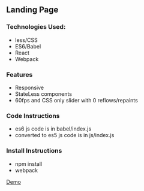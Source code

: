 <h2>Landing Page</h2>
<h3>Technologies Used:</h3>
<ul>
  <li>less/CSS</li>
  <li>ES6/Babel</li>
  <li>React</li>
  <li>Webpack</li>
</ul>

<h3>Features</h3>
<ul>
  <li>Responsive</li>
  <li>StateLess components</li>
  <li>60fps and CSS only slider with 0 reflows/repaints</li>
</ul>
<h3>Code Instructions</h3>
<ul>
<li>es6 js code is in babel/index.js</li>
<li>converted to es5 js code is in js/index.js</li>
</ul>
<h3>Install Instructions</h3>
<ul>
  <li>npm install
  <li>webpack
</ul>

<a href="http://rawgit.com/shishirarora3/landing-page/master/index.html" target="_blank">Demo</a>
